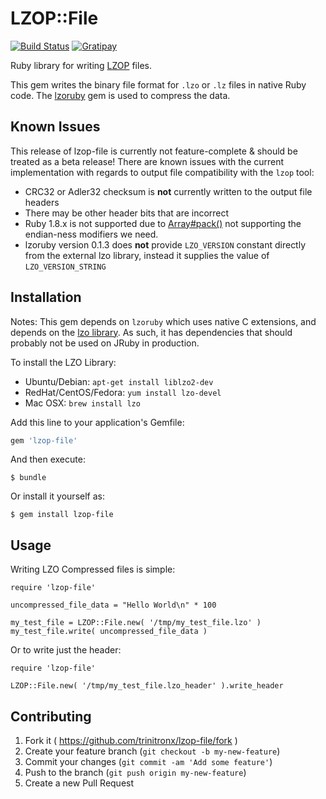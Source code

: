 LZOP::File
==========

[![Build Status](http://img.shields.io/travis/trinitronx/lzop-file.svg)](https://travis-ci.org/trinitronx/lzop-file)
[![Gratipay](http://img.shields.io/gratipay/trinitronx.svg)](https://www.gratipay.com/trinitronx)

Ruby library for writing [LZOP](http://www.lzop.org/) files.

This gem writes the binary file format for `.lzo` or `.lz` files in native Ruby code.
The [lzoruby](https://bitbucket.org/winebarrel/lzo-ruby/src) gem is used to compress the data.

## Known Issues

This release of lzop-file is currently not feature-complete & should be treated as a beta release!
There are known issues with the current implementation with regards to output file compatibility with the `lzop` tool:

 - CRC32 or Adler32 checksum is **not** currently written to the output file headers
 - There may be other header bits that are incorrect
 - Ruby 1.8.x is not supported due to [Array#pack()](http://ruby-doc.org/core-1.8.7/Array.html#method-i-pack) not supporting the endian-ness modifiers we need.
 - lzoruby version 0.1.3 does **not** provide `LZO_VERSION` constant directly from the external lzo library, instead it supplies the value of `LZO_VERSION_STRING`

## Installation

Notes: This gem depends on `lzoruby` which uses native C extensions, and depends on the [lzo library](http://www.oberhumer.com/opensource/lzo/).
As such, it has dependencies that should probably not be used on JRuby in production.

To install the LZO Library:

 - Ubuntu/Debian: `apt-get install liblzo2-dev`
 - RedHat/CentOS/Fedora: `yum install lzo-devel`
 - Mac OSX: `brew install lzo`

Add this line to your application's Gemfile:

```ruby
gem 'lzop-file'
```

And then execute:

    $ bundle

Or install it yourself as:

    $ gem install lzop-file

## Usage

Writing LZO Compressed files is simple:

    require 'lzop-file'
    
    uncompressed_file_data = "Hello World\n" * 100
    
    my_test_file = LZOP::File.new( '/tmp/my_test_file.lzo' )
    my_test_file.write( uncompressed_file_data )

Or to write just the header:

    require 'lzop-file'
    
    LZOP::File.new( '/tmp/my_test_file.lzo_header' ).write_header

## Contributing

1. Fork it ( https://github.com/trinitronx/lzop-file/fork )
2. Create your feature branch (`git checkout -b my-new-feature`)
3. Commit your changes (`git commit -am 'Add some feature'`)
4. Push to the branch (`git push origin my-new-feature`)
5. Create a new Pull Request
